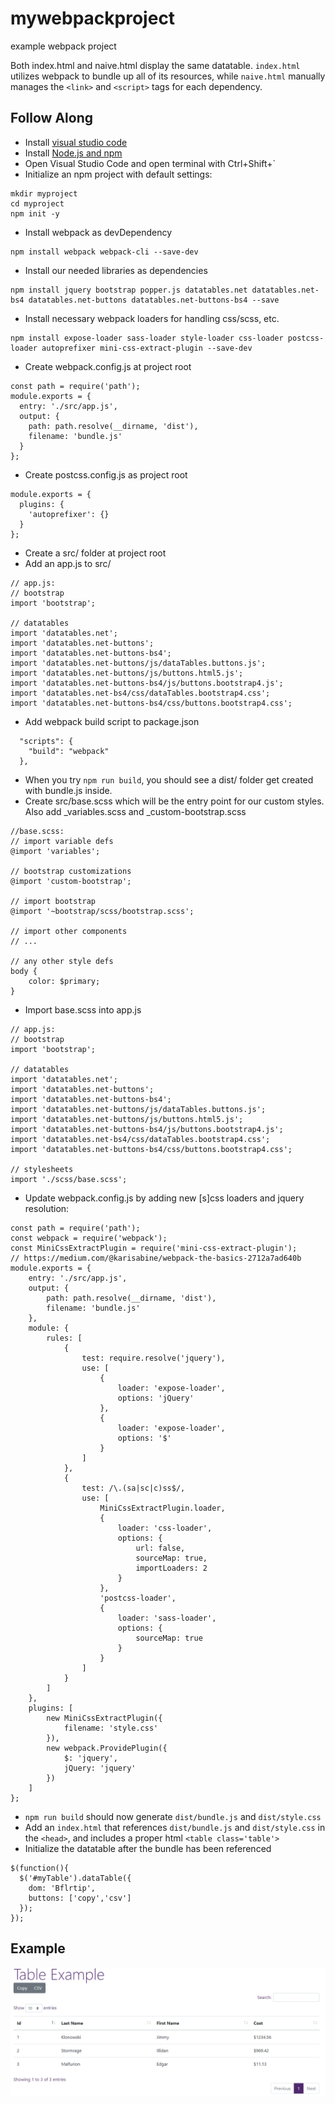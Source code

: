 # mywebpackproject
example webpack project

Both index.html and naive.html display the same datatable. `index.html` utilizes webpack to bundle up all of its resources, while `naive.html` manually manages the `<link>` and `<script>` tags for each dependency.

## Follow Along ##
* Install [visual studio code](https://code.visualstudio.com/)
* Install [Node.js and npm](https://docs.npmjs.com/downloading-and-installing-node-js-and-npm)
* Open Visual Studio Code and open terminal with Ctrl+Shift+`
* Initialize an npm project with default settings:
```
mkdir myproject
cd myproject
npm init -y
```
* Install webpack as devDependency
```
npm install webpack webpack-cli --save-dev
```
* Install our needed libraries as dependencies
```
npm install jquery bootstrap popper.js datatables.net datatables.net-bs4 datatables.net-buttons datatables.net-buttons-bs4 --save
```
* Install necessary webpack loaders for handling css/scss, etc.
```
npm install expose-loader sass-loader style-loader css-loader postcss-loader autoprefixer mini-css-extract-plugin --save-dev
```
* Create webpack.config.js at project root
```
const path = require('path');
module.exports = {
  entry: './src/app.js',
  output: {
    path: path.resolve(__dirname, 'dist'),
    filename: 'bundle.js'
  }
};
```
* Create postcss.config.js as project root
```
module.exports = {
  plugins: {
    'autoprefixer': {}
  }
};
```
* Create a src/ folder at project root
* Add an app.js to src/
```
// app.js:
// bootstrap
import 'bootstrap';

// datatables
import 'datatables.net';
import 'datatables.net-buttons';
import 'datatables.net-buttons-bs4';
import 'datatables.net-buttons/js/dataTables.buttons.js';
import 'datatables.net-buttons/js/buttons.html5.js';
import 'datatables.net-buttons-bs4/js/buttons.bootstrap4.js';
import 'datatables.net-bs4/css/dataTables.bootstrap4.css';
import 'datatables.net-buttons-bs4/css/buttons.bootstrap4.css';
```
* Add webpack build script to package.json
```
  "scripts": {
    "build": "webpack"
  },
```
* When you try `npm run build`, you should see a dist/ folder get created with bundle.js inside.
* Create src/base.scss which will be the entry point for our custom styles. Also add _variables.scss and _custom-bootstrap.scss
```
//base.scss:
// import variable defs
@import 'variables';

// bootstrap customizations
@import 'custom-bootstrap';

// import bootstrap
@import '~bootstrap/scss/bootstrap.scss';

// import other components
// ...

// any other style defs
body {
    color: $primary;
}
```
* Import base.scss into app.js
```
// app.js:
// bootstrap
import 'bootstrap';

// datatables
import 'datatables.net';
import 'datatables.net-buttons';
import 'datatables.net-buttons-bs4';
import 'datatables.net-buttons/js/dataTables.buttons.js';
import 'datatables.net-buttons/js/buttons.html5.js';
import 'datatables.net-buttons-bs4/js/buttons.bootstrap4.js';
import 'datatables.net-bs4/css/dataTables.bootstrap4.css';
import 'datatables.net-buttons-bs4/css/buttons.bootstrap4.css';

// stylesheets
import './scss/base.scss';
```
* Update webpack.config.js by adding new [s]css loaders and jquery resolution:
```
const path = require('path');
const webpack = require('webpack');
const MiniCssExtractPlugin = require('mini-css-extract-plugin');
// https://medium.com/@karisabine/webpack-the-basics-2712a7ad640b
module.exports = {
    entry: './src/app.js',
    output: {
        path: path.resolve(__dirname, 'dist'),
        filename: 'bundle.js'
    },
    module: {
        rules: [
            {
                test: require.resolve('jquery'),
                use: [
                    {
                        loader: 'expose-loader',
                        options: 'jQuery'
                    },
                    {
                        loader: 'expose-loader',
                        options: '$'
                    }
                ]
            },
            {
                test: /\.(sa|sc|c)ss$/,
                use: [
                    MiniCssExtractPlugin.loader,
                    {
                        loader: 'css-loader',
                        options: {
                            url: false,
                            sourceMap: true,
                            importLoaders: 2
                        }
                    },
                    'postcss-loader',
                    {
                        loader: 'sass-loader',
                        options: {
                            sourceMap: true
                        }
                    }
                ]
            }
        ]
    },
    plugins: [
        new MiniCssExtractPlugin({
            filename: 'style.css'
        }),
        new webpack.ProvidePlugin({
            $: 'jquery',
            jQuery: 'jquery'
        })
    ]
};
```
* `npm run build` should now generate `dist/bundle.js` and `dist/style.css`
* Add an `index.html` that references `dist/bundle.js` and `dist/style.css` in the `<head>`, and includes a proper html `<table class='table'>`
* Initialize the datatable after the bundle has been referenced
```
$(function(){
  $('#myTable').dataTable({
    dom: 'Bflrtip',
    buttons: ['copy','csv']
  });
});
```
## Example
![Example](https://raw.githubusercontent.com/jimklonowski/mywebpackproject/master/example.png)

